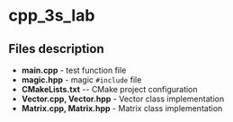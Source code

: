 # cpp_3s_lab

## Files description

* **main.cpp** - test function file 
* **magic.hpp** - magic `#include` file 
* **CMakeLists.txt** -- CMake project configuration 
* **Vector.cpp, Vector.hpp** - Vector class implementation 
* **Matrix.cpp, Matrix.hpp** - Matrix class implementation 
